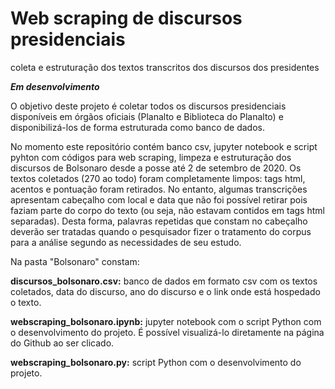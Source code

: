 # Web scraping de discursos presidenciais
coleta e estruturação dos textos transcritos dos discursos dos presidentes

***Em desenvolvimento***

O objetivo deste projeto é coletar todos os discursos presidenciais disponíveis em órgãos oficiais (Planalto e Biblioteca do Planalto) e disponibilizá-los de forma estruturada como banco de dados. 

No momento este repositório contém banco csv, jupyter notebook e script pyhton com códigos para web scraping, limpeza e estruturação dos discursos de Bolsonaro desde a posse até 2 de setembro de 2020.  Os textos coletados (270 ao todo) foram completamente limpos: tags html, acentos e pontuação foram retirados. No entanto, algumas transcrições apresentam cabeçalho com local e data que não foi possível retirar pois faziam parte do corpo do texto (ou seja, não estavam contidos em tags html separadas). Desta forma, palavras repetidas que constam no cabeçalho deverão ser tratadas quando o pesquisador fizer o tratamento do corpus para a análise segundo as necessidades de seu estudo.

Na pasta "Bolsonaro" constam:

**discursos_bolsonaro.csv:** banco de dados em formato csv com os textos coletados, data do discurso, ano do discurso e o link onde está hospedado o texto.

**webscraping_bolsonaro.ipynb:** jupyter notebook com o script Python com o desenvolvimento do projeto. É possível visualizá-lo diretamente na página do Github ao ser clicado. 

**webscraping_bolsonaro.py:** script Python com o desenvolvimento do projeto. 
